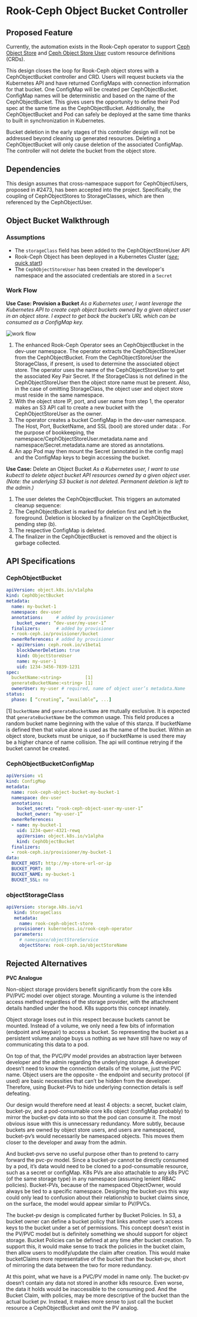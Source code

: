 # Rook-Ceph Object Bucket Controller

## Proposed Feature

Currently, the automation exists in the Rook-Ceph operator to support [Ceph Object Store](../object-store.md) and [Ceph Object Store User](https://github.com/rook/rook/issues/1583) custom resource definitions (CRDs).  

This design closes the loop for Rook-Ceph object stores with a CephObjectBucket controller and CRD.  Users will request buckets via the Kubernetes API and have returned ConfigMaps with connection information for that bucket.  One ConfigMap will be created per CephObjectBucket.  ConfigMap names will be deterministic and based on the name of the CephObjectBucket.  This gives users the opportunity to define their Pod spec at the same time as the CephObjectBucket.  Additionally, the CephObjectBucket and Pod can safely be deployed at the same time thanks to built in synchronization in Kubernetes.

Bucket deletion in the early stages of this controller design will not be addressed beyond cleaning up generated resources.  Deleting a CephObjectBucket will only cause deletion of the associated ConfigMap.  The controller will not delete the bucket from the object store. 

## Dependencies

This design assumes that cross-namespace support for CephObjectUsers, proposed in #2473, has been accepted into the project.  Specifically, the coupling of CephObjectStores to StorageClasses, which are then referenced by the CephObjectUser.

## Object Bucket Walkthrough

### Assumptions

- The `storageClass` field has been added to the CephObjectStoreUser API
- Rook-Ceph Object has been deployed in a Kubernetes Cluster ([_see:_ quick start](https://rook.github.io/docs/rook/master/object.html))
- The `CephObjectStoreUser` has been created in the developer's namespace and the associated credentials are stored in a `Secret`

### Work Flow

**Use Case: Provision a Bucket** 
_As a Kubernetes user, I want leverage the Kubernetes API to create ceph object buckets owned by a given object user in an object store. I expect to get back the bucket’s URL which can be consumed as a ConfigMap key._
 
![work flow](./workflow.png)


1. The enhanced Rook-Ceph Operator sees an CephObjectBucket in the dev-user namespace.  The operator extracts the CephObjectStoreUser from the CephObjectBucket. From the CephObjectStoreUser the StorageClass, if present, is used to determine the associated object store. The operator uses the name of the CephObjectStoreUser to get the associated Key Pair Secret.  If the StorageClass is not defined in the CephObjectStoreUser then the object store name must be present. Also, in the case of omitting StorageClass, the object user and object store must reside in the same namespace.
1. With the object store IP, port, and user name from step 1, the operator makes an S3 API call to create a new bucket with the CephObjectStoreUser as the owner.
1. The operator creates a bucket ConfigMap in the dev-user namespace. The Host, Port, BucketName, and SSL (bool) are stored under data: .  For the purpose of bookkeeping, the namespace/CephObjectStoreUser.metadata.name and namespace/Secret.metadata.name are stored as annotations.
1. An app Pod may then mount the Secret (annotated in the config map)  and the ConfigMap keys to begin accessing the bucket. 

**Use Case:** Delete an Object Bucket 
_As a Kubernetes user, I want to use kubectl to delete object bucket API resources owned by a given object user. (Note: the underlying S3 bucket is not deleted. Permanent deletion is left to the admin.)_

1. The user deletes the CephObjectBucket.  This triggers an automated cleanup sequence:
1. The CephObjectBucket is marked for deletion first and left in the foreground. Deletion is blocked by a finalizer on the CephObjectBucket, pending step (b).
1. The respective ConfigMap is deleted.
1. The finalizer in the CephObjectBucket is removed and the object is garbage collected.

## API Specifications

### CephObjectBucket

```yaml
apiVersion: object.k8s.io/v1alpha
kind: CephObjectBucket
metadata:
  name: my-bucket-1
  namespace: dev-user
  annotations:     # added by provisioner
    bucket_owner: “dev-user/my-user-1”
  finalizers:      # added by provisioner
  - rook-ceph.io/provisioner/bucket
  ownerReferences: # added by provisioner
  - apiVersion: ceph.rook.io/v1beta1
    blockOwnerDeletion: true
    kind: ObjectStoreUser
    name: my-user-1
    uid: 1234-3456-7839-1231
spec:
  bucketName:<string>         [1]
  generateBucketName:<string> [1]
  ownerUser: my-user # required, name of object user’s metadata.Name
status:
  phase: [ “creating”, “available”, ...]

```

[1] `bucketName` and `generateBucketName` are mutually exclusive. It is expected that `generateBucketName` be the common usage. This field produces a random bucket name beginning with the value of this stanza. If bucketName is defined then that value alone is used as the name of the bucket. Within an object store, buckets must be unique, so if bucketName is used there may be a higher chance of name collision. The api will continue retrying if the bucket cannot be created.

### CephObjectBucketConfigMap

```yaml
apiVersion: v1
kind: ConfigMap
metadata:
  name: rook-ceph-object-bucket-my-bucket-1
  namespace: dev-user
  annotations:
    bucket_secret: “rook-ceph-object-user-my-user-1”
    bucket_owner: “my-user-1”
  ownerReferences:
  - name: my-bucket-1
    uid: 1234-qwer-4321-rewq
    apiVersion: object.k8s.io/v1alpha
    kind: CephObjectBucket 
  finalizers:
  - rook-ceph.io/provisioner/my-bucket-1
data:
  BUCKET_HOST: http://my-store-url-or-ip
  BUCKET_PORT: 80
  BUCKET_NAME: my-bucket-1
  BUCKET_SSL: no
```

### objectStorageClass

```yaml
apiVersion: storage.k8s.io/v1
   kind: StorageClass
   metadata:
     name: rook-ceph-object-store
   provisioner: kubernetes.io/rook-ceph-operator
   parameters:
     # namespace/objectStoreService
     objectStore: rook-ceph.io/objectStoreName
```

## Rejected Alternatives
**PVC Analogue**

Non-object storage providers benefit significantly from the core k8s PV/PVC model over object storage. Mounting a volume is the intended access method regardless of the storage provider, with the attachment details handled under the hood.  K8s supports this concept innately.

Object storage loses out in this respect because buckets cannot be mounted.  Instead of a volume, we only need a few bits of information (endpoint and keypair) to access a bucket.  So representing the bucket as a persistent volume analoge buys us nothing as we have still have no way of communicating this data to a pod.

On top of that, the PVC/PV model provides an abstraction layer between developer and the admin regarding the underlying storage.  A developer doesn’t need to know the connection details of the volume, just the PVC name.  Object users are the opposite - the endpoint and security protocol (if used) are basic necessities that can’t be hidden from the developer.  Therefore, using Bucket-PVs to hide underlying connection details is self defeating.

Our design would therefore need at least 4 objects: a secret, bucket claim, bucket-pv, and a pod-consumable core k8s object (configMap probably) to mirror the bucket-pv data into so that the pod can consume it.  The most obvious issue with this is unnecessary redundancy.  More subtly, because buckets are owned by object store users, and users are namespaced, bucket-pv’s would necessarily be namespaced objects.  This moves them closer to the developer and away from the admin.

And bucket-pvs serve no useful purpose other than to pretend to carry forward the pvc-pv model.  Since a bucket-pv cannot be directly consumed by a pod, it’s data would need to be cloned to a pod-consumable resource, such as a secret or configMap.  K8s PVs are also attachable to any k8s PVC (of the same storage type) in any namespace (assuming lenient RBAC policies). Bucket-PVs, because of the namespaced ObjectOwner, would always be tied to a specific namespace.  Designing the bucket-pvs this way could only lead to confusion about their relationship to bucket claims since, on the surface, the model would appear similar to PV/PVCs.

The bucket-pv design is complicated further by Bucket Policies.  In S3, a bucket owner can define a bucket policy that links another user’s access keys to the bucket under a set of permissions.  This concept doesn’t exist in the PV/PVC model but is definitely something we should support for object storage.  Bucket Policies can be defined at any time after bucket creation.  To support this, it would make sense to track the policies in the bucket claim, then allow users to modify/update the claim after creation.  This would make bucketClaims more representative of the bucket than the bucket-pv, short of mirroring the data between the two for more redundancy.

At this point, what we have is a PVC/PV model in name only.   The bucket-pv doesn’t contain any data not stored in another k8s resource. Even worse, the data it holds would be inaccessible to the consuming pod. And the Bucket Claim, with policies, may be more descriptive of the bucket than the actual bucket pv.  Instead, it makes more sense to just call the bucket resource a CephObjectBucket and omit the PV analog.
   
